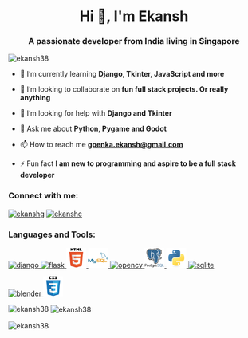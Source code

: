 <h1 align="center">Hi 👋, I'm Ekansh</h1>
<h3 align="center">A passionate developer from India living in Singapore</h3>

<p align="left"> <img src="https://komarev.com/ghpvc/?username=ekansh38&label=Profile%20views&color=0e75b6&style=flat" alt="ekansh38" /> </p>

- 🌱 I’m currently learning **Django, Tkinter, JavaScript and more**

- 👯 I’m looking to collaborate on **fun full stack projects. Or really anything**

- 🤝 I’m looking for help with **Django and Tkinter**

- 💬 Ask me about **Python, Pygame and Godot**

- 📫 How to reach me **goenka.ekansh@gmail.com**

- ⚡ Fun fact **I am new to programming and aspire to be a full stack developer**

<h3 align="left">Connect with me:</h3>
<p align="left">
<a href="https://www.youtube.com/channel/UCYgjoYY5QYqHhnd9fboT9cg" target="blank"><img align="center" src="https://raw.githubusercontent.com/rahuldkjain/github-profile-readme-generator/master/src/images/icons/Social/youtube.svg" alt="ekanshg" height="30" width="40" /></a>
<a href="[https://discord.gg/ekanshc](https://discord.gg/xhu3ZdAX)" target="blank"><img align="center" src="https://raw.githubusercontent.com/rahuldkjain/github-profile-readme-generator/master/src/images/icons/Social/discord.svg" alt="ekanshc" height="30" width="40" /></a>
</p>

<h3 align="left">Languages and Tools:</h3>
 <a href="https://www.djangoproject.com/" target="_blank" rel="noreferrer"> <img src="https://cdn.worldvectorlogo.com/logos/django.svg" alt="django" width="40" height="40"/> </a> <a href="https://flask.palletsprojects.com/" target="_blank" rel="noreferrer"> <img src="https://www.vectorlogo.zone/logos/pocoo_flask/pocoo_flask-icon.svg" alt="flask" width="40" height="40"/> </a> <a href="https://www.w3.org/html/" target="_blank" rel="noreferrer"> <img src="https://raw.githubusercontent.com/devicons/devicon/master/icons/html5/html5-original-wordmark.svg" alt="html5" width="40" height="40"/> </a> <a href="https://www.mysql.com/" target="_blank" rel="noreferrer"> <img src="https://raw.githubusercontent.com/devicons/devicon/master/icons/mysql/mysql-original-wordmark.svg" alt="mysql" width="40" height="40"/> </a> <a href="https://opencv.org/" target="_blank" rel="noreferrer"> <img src="https://www.vectorlogo.zone/logos/opencv/opencv-icon.svg" alt="opencv" width="40" height="40"/> </a> <a href="https://www.postgresql.org" target="_blank" rel="noreferrer"> <img src="https://raw.githubusercontent.com/devicons/devicon/master/icons/postgresql/postgresql-original-wordmark.svg" alt="postgresql" width="40" height="40"/> </a> <a href="https://www.python.org" target="_blank" rel="noreferrer"> <img src="https://raw.githubusercontent.com/devicons/devicon/master/icons/python/python-original.svg" alt="python" width="40" height="40"/> </a> <a href="https://www.sqlite.org/" target="_blank" rel="noreferrer"> <img src="https://www.vectorlogo.zone/logos/sqlite/sqlite-icon.svg" alt="sqlite" width="40" height="40"/> </a> </p><p align="left"> <a href="https://www.blender.org/" target="_blank" rel="noreferrer"> <img src="https://download.blender.org/branding/community/blender_community_badge_white.svg" alt="blender" width="40" height="40"/> </a> <a href="https://www.w3schools.com/css/" target="_blank" rel="noreferrer"> <img src="https://raw.githubusercontent.com/devicons/devicon/master/icons/css3/css3-original-wordmark.svg" alt="css3" width="40" height="40"/> </a>

<p><img align="left" src="https://github-readme-stats.vercel.app/api/top-langs?username=ekansh38&show_icons=true&theme=dark&locale=en&layout=compact" alt="ekansh38" /></p>

<p>&nbsp;<img align="center" src="https://github-readme-stats.vercel.app/api?username=ekansh38&show_icons=true&locale=en" alt="ekansh38" /></p>

<p><img align="center" src="https://github-readme-streak-stats.herokuapp.com/?user=ekansh38&" alt="ekansh38" /></p>
